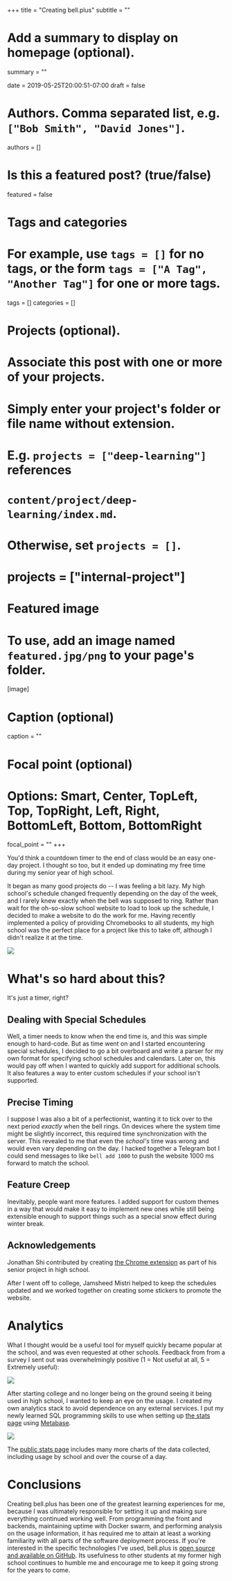 +++
title = "Creating bell.plus"
subtitle = ""

# Add a summary to display on homepage (optional).
summary = ""

date = 2019-05-25T20:00:51-07:00
draft = false

# Authors. Comma separated list, e.g. `["Bob Smith", "David Jones"]`.
authors = []

# Is this a featured post? (true/false)
featured = false

# Tags and categories
# For example, use `tags = []` for no tags, or the form `tags = ["A Tag", "Another Tag"]` for one or more tags.
tags = []
categories = []

# Projects (optional).
#   Associate this post with one or more of your projects.
#   Simply enter your project's folder or file name without extension.
#   E.g. `projects = ["deep-learning"]` references 
#   `content/project/deep-learning/index.md`.
#   Otherwise, set `projects = []`.
# projects = ["internal-project"]

# Featured image
# To use, add an image named `featured.jpg/png` to your page's folder. 
[image]
  # Caption (optional)
  caption = ""

  # Focal point (optional)
  # Options: Smart, Center, TopLeft, Top, TopRight, Left, Right, BottomLeft, Bottom, BottomRight
  focal_point = ""
+++

You'd think a countdown timer to the end of class would be an easy one-day 
project. I thought so too, but it ended up dominating my free time during 
my senior year of high school.

It began as many good projects do -- I was feeling a bit lazy. My high
school's schedule changed frequently depending on the day of the week,
and I rarely knew exactly when the bell was supposed to ring. Rather
than wait for the oh-so-slow school website to load to look up the
schedule, I decided to make a website to do the work for me. Having 
recently implemented a policy of providing Chromebooks to all students,
my high school was the perfect place for a project like this to take off,
although I didn't realize it at the time.

![](img/bell-screenshot.png)

# What's so hard about this? 

It's just a timer, right? 

## Dealing with Special Schedules
Well, a timer needs to know when the end time is, and this was simple enough 
to hard-code. But as time went on and I started encountering special schedules, 
I decided to go a bit overboard and write a parser 
for my own format for specifying school schedules and calendars. Later on,
this would pay off when I wanted to quickly add support for additional
schools. It also features a way to enter custom schedules if your 
school isn't supported.

## Precise Timing
I suppose I was also a bit of a perfectionist, wanting it to tick over to
the next period _exactly_ when the bell rings. On devices where the system
time might be slightly incorrect, this required time synchronization with
the server. This revealed to me that even the _school's_ time was wrong and
would even vary depending on the day. I hacked together a Telegram bot I could
send messages to like `bell add 1000` to push the website 1000 ms forward
to match the school.

## Feature Creep
Inevitably, people want more features. I added support for custom themes
in a way that would make it easy to implement new ones while still
being extensible enough to support things such as a special snow effect 
during winter break.

## Acknowledgements

Jonathan Shi contributed by creating [the Chrome
extension](https://bell.plus/xt) as part of his senior project in high school.

After I went off to college, Jamsheed Mistri helped to keep the schedules
updated and we worked together on creating some stickers to promote the website.

# Analytics

What I thought would be a useful tool for myself quickly became popular at
the school, and was even requested at other schools. Feedback from from a
survey I sent out was overwhelmingly positive (1 = Not useful at all, 5 = Extremely useful):

![](img/bell-survey.png)

After starting college and no longer being on the ground seeing it being used
in high school, I wanted to keep an eye on the usage. I created my own analytics
stack to avoid dependence on any external services. I put my newly learned SQL
programming skills to use when setting up [the stats page](https://bell.plus/stats)
using [Metabase](https://metabase.com).

![](img/bell-stats.png)

The [public stats page](https://bell.plus/stats) includes many more charts of the
data collected, including usage by school and over the course of a day.

# Conclusions

Creating bell.plus has been one of the greatest learning experiences for me, because I was
ultimately responsible for setting it up and making sure everything continued
working well. From programming the front and backends, maintaining uptime with Docker
swarm, and performing analysis on the usage information, it has required me to 
attain at least a working familiarity with all parts of the software deployment process.
If you're interested in the specific technologies I've used, bell.plus is [open source and
available on GitHub](https://github.com/nicolaschan/bell).
Its usefulness to other students at my former high school continues to humble me and
encourage me to keep it going strong for the years to come.